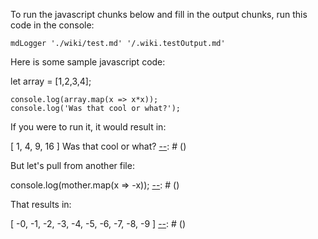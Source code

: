 
To run the javascript chunks below and fill in the output chunks,
run this code in the console:

    mdLogger './wiki/test.md' '/.wiki.testOutput.md'

Here is some sample javascript code:

[javascript]: # (log=true)
    let array = [1,2,3,4];

    console.log(array.map(x => x*x));
    console.log('Was that cool or what?');
[--]: # ()

If you were to run it, it would result in:

[javascript]: # (output=true)
    [ 1, 4, 9, 16 ]
    Was that cool or what?
[--]: # ()

But let's pull from another file:

[javascript]: # (setup=./wiki/testPre.md:mother,log=true)
    console.log(mother.map(x => -x));
[--]: # ()

That results in:

[javascript]: # (output=true)
    [
      -0, -1, -2, -3, -4,
      -5, -6, -7, -8, -9
    ]
[--]: # ()

